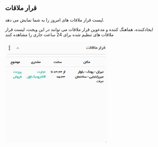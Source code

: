 ﻿## قرار ملاقات 

لیست قرار ملاقات های امروز را به شما نمایش می دهد.

ایجادکننده، هماهنگ کننده و مدعوین قرار ملاقات می توانند در این ویجت، لیست قرار ملاقات های تنظیم شده برای 24 ساعت جاری را مشاهده کنند

![](Appoinment.jpg)

